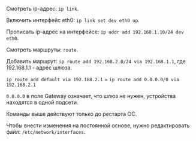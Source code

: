 Смотреть ip-адрес: `ip link`.

Включить интерфейс eth0: `ip link set dev eth0 up`.

Прописать ip-адрес на интерфейсе: `ip addr add 192.168.1.10/24 dev eth0`.

Смотреть маршруты: `route`.

Добавить маршрут: `ip route add 192.168.2.0/24 via 192.168.1.1`, где 192.168.1.1 - адрес шлюза.

`ip route add default via 192.168.2.1` = `ip route add 0.0.0.0/0 via 192.168.2.1`

`0.0.0.0` в поле Gateway означает, что шлюз не нужен, устройства находятся в одной подсети.

Команды выше действуют только до рестарта ОС.

Чтобы внести изменения на постоянной основе, нужно редактировать файл: `/etc/network/interfaces`.